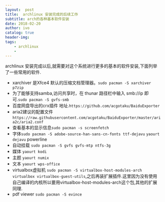 ```yaml
---
layout:  post
title:  archlinux 安装完成的后续工作
subtitle: arch的各种基本软件安装
date: 2018-02-20
author: ivo
catalog: true
header-img:
tags:
    - archlinux
    - 
---
```

archlinux 安装完成以后,就需要对这个系统进行更多的基本的软件安装,下面列举了一些常用的软件.
- xarchiver 是Xfce4 默认的压缩文档管理器。`sudo pacman -S xarchiver p7zip`
- 为了能够支持samba,访问共享时，在 thunar 路径栏中输入 smb://ip 即可.`sudo pacman -S gvfs-smb`
- 百度网盘导出的crx插件 地址.`https://github.com/acgotaku/BaiduExporter`
- aria2建议的配置文件`https://raw.githubusercontent.com/acgotaku/BaiduExporter/master/aria2c/aria2.conf`
- 查看基本的显示信息`sudo pacman -s screenfetch`
- 字体`sudo pacman -S adobe-source-han-sans-cn-fonts ttf-dejavu` `yaourt dejavu`
powerline
- 自动挂载 `sudo pacman -S gvfs gvfs-mtp ntfs-3g` 
- 媒体 `yaourt kodi`
- 主题 `yaourt numix`
- 文本 `yaourt wps-office`
- virtualbox虚拟机 `sudo pacman -S virtualbox-host-modules-arch virtualbox virtualbox-guest-utils`,之后再装扩展插件.这里因为没有使用自己编译的内核所以要用virtualbox-host-modules-arch这个包,其他的扩展同理.
- pdf viewer `sudo pacman -S evince`
